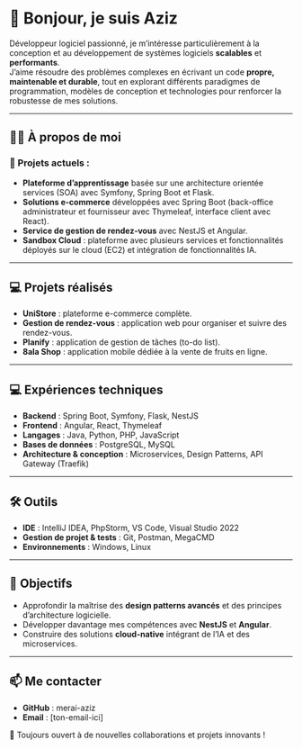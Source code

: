 # 👋 Bonjour, je suis Aziz  

Développeur logiciel passionné, je m’intéresse particulièrement à la conception et au développement de systèmes logiciels **scalables** et **performants**.  
J’aime résoudre des problèmes complexes en écrivant un code **propre, maintenable et durable**, tout en explorant différents paradigmes de programmation, modèles de conception et technologies pour renforcer la robustesse de mes solutions.  

---

## 👨‍💻 À propos de moi  

### 🌱 Projets actuels :  
- **Plateforme d’apprentissage** basée sur une architecture orientée services (SOA) avec Symfony, Spring Boot et Flask.  
- **Solutions e-commerce** développées avec Spring Boot (back-office administrateur et fournisseur avec Thymeleaf, interface client avec React).  
- **Service de gestion de rendez-vous** avec NestJS et Angular.  
- **Sandbox Cloud** : plateforme avec plusieurs services et fonctionnalités déployés sur le cloud (EC2) et intégration de fonctionnalités IA.  

---

## 💻 Projets réalisés  
- **UniStore** : plateforme e-commerce complète.  
- **Gestion de rendez-vous** : application web pour organiser et suivre des rendez-vous.  
- **Planify** : application de gestion de tâches (to-do list).  
- **8ala Shop** : application mobile dédiée à la vente de fruits en ligne.  

---

## 💻 Expériences techniques  

- **Backend** : Spring Boot, Symfony, Flask, NestJS  
- **Frontend** : Angular, React, Thymeleaf  
- **Langages** : Java, Python, PHP, JavaScript  
- **Bases de données** : PostgreSQL, MySQL  
- **Architecture & conception** : Microservices, Design Patterns, API Gateway (Traefik)  

---

## 🛠️ Outils  
- **IDE** : IntelliJ IDEA, PhpStorm, VS Code, Visual Studio 2022  
- **Gestion de projet & tests** : Git, Postman, MegaCMD  
- **Environnements** : Windows, Linux  

---

## 🎯 Objectifs  
- Approfondir la maîtrise des **design patterns avancés** et des principes d’architecture logicielle.  
- Développer davantage mes compétences avec **NestJS** et **Angular**.  
- Construire des solutions **cloud-native** intégrant de l’IA et des microservices.  

---

## 📫 Me contacter  
- **GitHub** : merai-aziz  
- **Email** : [ton-email-ici]  

🚀 Toujours ouvert à de nouvelles collaborations et projets innovants !  
